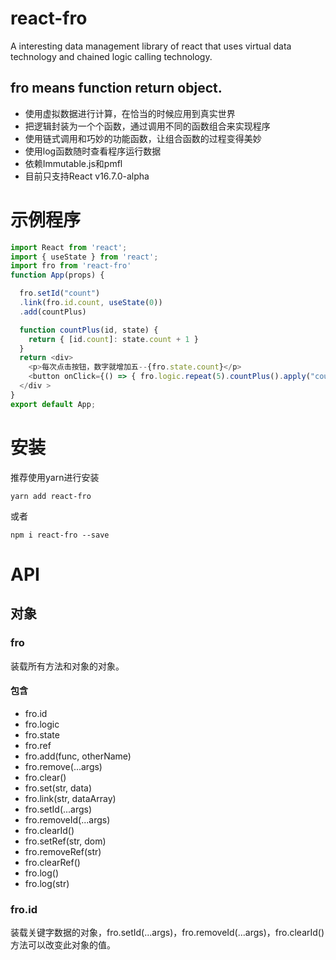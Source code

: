 # react-fro
A interesting data management library of react that uses virtual data technology and chained logic calling technology.
## fro means function return object.
- 使用虚拟数据进行计算，在恰当的时候应用到真实世界
- 把逻辑封装为一个个函数，通过调用不同的函数组合来实现程序
- 使用链式调用和巧妙的功能函数，让组合函数的过程变得美妙
- 使用log函数随时查看程序运行数据
- 依赖Immutable.js和pmfl
- 目前只支持React v16.7.0-alpha
# 示例程序
```javascript
import React from 'react';
import { useState } from 'react';
import fro from 'react-fro'
function App(props) {

  fro.setId("count")
  .link(fro.id.count, useState(0))
  .add(countPlus)

  function countPlus(id, state) {
    return { [id.count]: state.count + 1 }
  }
  return <div>
    <p>每次点击按钮，数字就增加五--{fro.state.count}</p>
    <button onClick={() => { fro.logic.repeat(5).countPlus().apply("count")}}>点击我</button>
  </div >
}
export default App;
```
# 安装
推荐使用yarn进行安装
```
yarn add react-fro
```
或者
```
npm i react-fro --save
```
# API
## 对象
### fro
装载所有方法和对象的对象。
#### 包含
- fro.id
- fro.logic
- fro.state
- fro.ref
- fro.add(func, otherName)
- fro.remove(...args)
- fro.clear()
- fro.set(str, data)
- fro.link(str, dataArray)
- fro.setId(...args)
- fro.removeId(...args)
- fro.clearId()
- fro.setRef(str, dom)
- fro.removeRef(str)
- fro.clearRef()
- fro.log()
- fro.log(str)
### fro.id
装载关键字数据的对象，fro.setId(...args)，fro.removeId(...args)，fro.clearId()方法可以改变此对象的值。
